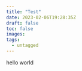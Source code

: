 ```yaml
---
title: "Test"
date: 2023-02-06T19:28:35Z
draft: false
toc: false
images:
tags:
  - untagged
---
```

hello world

